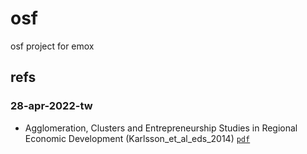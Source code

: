 # osf
osf project for emox


## refs
### 28-apr-2022-tw
+ Agglomeration, Clusters and Entrepreneurship Studies in Regional Economic Development (Karlsson_et_al_eds_2014) [`pdf`](https://osf.io/mqb93/)
